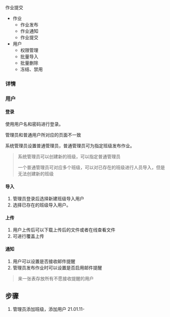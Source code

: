 作业提交

- 作业
  - 作业发布
  - 作业通知
  - 作业提交
- 用户
  - 权限管理
  - 批量导入
  - 批量删除
  - 冻结、禁用



### 详情



### 用户

#### 登录

使用用户名和密码进行登录。

管理员和普通用户所对应的页面不一致

系统管理员设置普通管理员，普通管理员可为指定班级发布作业。

> 系统管理员可以创建新的班级，可以指定普通管理员
>
> 一个普通管理员可对应多个班级，可以对已存在的班级进行人员导入，但是无法创建新的班级

#### 导入

1. 管理员登录后选择新建班级导入用户
2. 选择已存在的班级导入用户。

#### 上传

1. 用户上传后可以下载上传后的文件或者在线查看文件
2. 可进行覆盖上传

#### 通知

1. 用户可以设置是否接收邮件提醒
2. 管理员发布作业时可以设置是否启用邮件提醒

> 来一张表存放所有不愿接收提醒的用户

##  步骤
1. 管理员添加班级，添加用户 21.01.11-